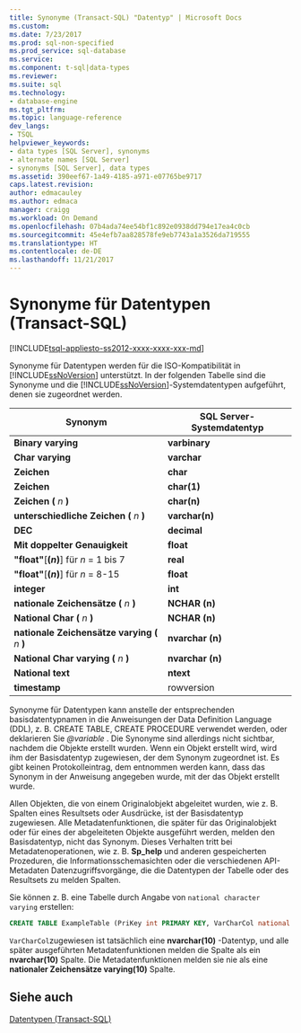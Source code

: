 ```yaml
---
title: Synonyme (Transact-SQL) "Datentyp" | Microsoft Docs
ms.custom: 
ms.date: 7/23/2017
ms.prod: sql-non-specified
ms.prod_service: sql-database
ms.service: 
ms.component: t-sql|data-types
ms.reviewer: 
ms.suite: sql
ms.technology:
- database-engine
ms.tgt_pltfrm: 
ms.topic: language-reference
dev_langs:
- TSQL
helpviewer_keywords:
- data types [SQL Server], synonyms
- alternate names [SQL Server]
- synonyms [SQL Server], data types
ms.assetid: 390eef67-1a49-4185-a971-e07765be9717
caps.latest.revision: 
author: edmacauley
ms.author: edmaca
manager: craigg
ms.workload: On Demand
ms.openlocfilehash: 07b4ada74ee54bf1c892e0938dd794e17ea4c0cb
ms.sourcegitcommit: 45e4efb7aa828578fe9eb7743a1a3526da719555
ms.translationtype: HT
ms.contentlocale: de-DE
ms.lasthandoff: 11/21/2017
---
```

# <a name="data-type-synonyms-transact-sql"></a>Synonyme für Datentypen (Transact-SQL)
[!INCLUDE[tsql-appliesto-ss2012-xxxx-xxxx-xxx-md](../../includes/tsql-appliesto-ss2012-xxxx-xxxx-xxx-md.md)]

Synonyme für Datentypen werden für die ISO-Kompatibilität in [!INCLUDE[ssNoVersion](../../includes/ssnoversion-md.md)] unterstützt. In der folgenden Tabelle sind die Synonyme und die [!INCLUDE[ssNoVersion](../../includes/ssnoversion-md.md)]-Systemdatentypen aufgeführt, denen sie zugeordnet werden.
  
|Synonym|SQL Server-Systemdatentyp|  
|---|---|
|**Binary varying**|**varbinary**|  
|**Char varying**|**varchar**|  
|**Zeichen**|**char**|  
|**Zeichen**|**char(1)**|  
|**Zeichen (**  *n*  **)**|**char(n)**|  
|**unterschiedliche Zeichen (**  *n*  **)**|**varchar(n)**|  
|**DEC**|**decimal**|  
|**Mit doppelter Genauigkeit**|**float**|  
|**"float"**[**(***n***)**] für  *n*  = 1 bis 7|**real**|  
|**"float"**[**(***n***)**] für  *n*  = 8-15|**float**|  
|**integer**|**int**|  
|**nationale Zeichensätze (**  *n*  **)**|**NCHAR (n)**|  
|**National Char (**  *n*  **)**|**NCHAR (n)**|  
|**nationale Zeichensätze varying (**  *n*  **)**|**nvarchar (n)**|  
|**National Char varying (**  *n*  **)**|**nvarchar (n)**|  
|**National text**|**ntext**|  
|**timestamp**|rowversion|  
  
Synonyme für Datentypen kann anstelle der entsprechenden basisdatentypnamen in die Anweisungen der Data Definition Language (DDL), z. B. CREATE TABLE, CREATE PROCEDURE verwendet werden, oder deklarieren Sie  *@variable* . Die Synonyme sind allerdings nicht sichtbar, nachdem die Objekte erstellt wurden. Wenn ein Objekt erstellt wird, wird ihm der Basisdatentyp zugewiesen, der dem Synonym zugeordnet ist. Es gibt keinen Protokolleintrag, dem entnommen werden kann, dass das Synonym in der Anweisung angegeben wurde, mit der das Objekt erstellt wurde.
  
Allen Objekten, die von einem Originalobjekt abgeleitet wurden, wie z. B. Spalten eines Resultsets oder Ausdrücke, ist der Basisdatentyp zugewiesen. Alle Metadatenfunktionen, die später für das Originalobjekt oder für eines der abgeleiteten Objekte ausgeführt werden, melden den Basisdatentyp, nicht das Synonym. Dieses Verhalten tritt bei Metadatenoperationen, wie z. B. **Sp_help** und anderen gespeicherten Prozeduren, die Informationsschemasichten oder die verschiedenen API-Metadaten Datenzugriffsvorgänge, die die Datentypen der Tabelle oder des Resultsets zu melden Spalten.
  
Sie können z. B. eine Tabelle durch Angabe von `national character varying` erstellen:
  
```sql
CREATE TABLE ExampleTable (PriKey int PRIMARY KEY, VarCharCol national character varying(10))  
```  
  
`VarCharCol`zugewiesen ist tatsächlich eine **nvarchar(10)** -Datentyp, und alle später ausgeführten Metadatenfunktionen melden die Spalte als ein **nvarchar(10)** Spalte. Die Metadatenfunktionen melden sie nie als eine **nationaler Zeichensätze varying(10)** Spalte.
  
## <a name="see-also"></a>Siehe auch
[Datentypen &#40;Transact-SQL&#41;](../../t-sql/data-types/data-types-transact-sql.md)
  
  
